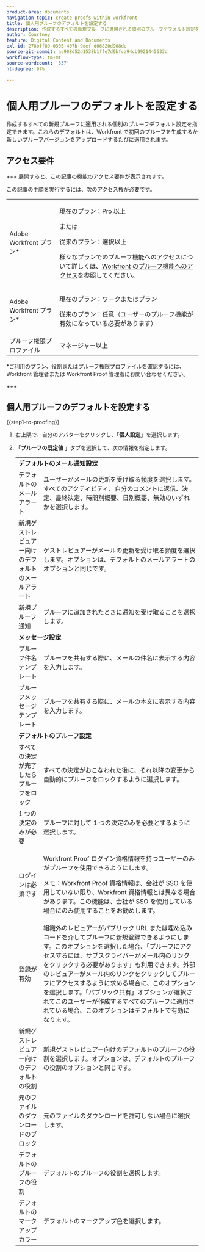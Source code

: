 ```yaml
---
product-area: documents
navigation-topic: create-proofs-within-workfront
title: 個人用プルーフのデフォルトを設定する
description: 作成するすべての新規プルーフに適用される個別のプルーフデフォルト設定を指定できます。これらのデフォルトは、Workfront で初回のプルーフを生成するか新しいプルーフバージョンをアップロードするたびに適用されます。
author: Courtney
feature: Digital Content and Documents
exl-id: 278bff89-0305-407b-9def-d06820d908de
source-git-commit: ac908d52d1538b1ffe7d9bfca94cb9921445633d
workflow-type: tm+mt
source-wordcount: '537'
ht-degree: 97%

---
```


# 個人用プルーフのデフォルトを設定する

作成するすべての新規プルーフに適用される個別のプルーフデフォルト設定を指定できます。これらのデフォルトは、Workfront で初回のプルーフを生成するか新しいプルーフバージョンをアップロードするたびに適用されます。

## アクセス要件

+++ 展開すると、この記事の機能のアクセス要件が表示されます。

この記事の手順を実行するには、次のアクセス権が必要です。

<table style="table-layout:auto"> 
 <col> 
 <col> 
 <tbody> 
  <tr> 
   <td role="rowheader">Adobe Workfront プラン*</td> 
   <td> <p>現在のプラン：Pro 以上</p> <p>または</p> <p>従来のプラン：選択以上</p> <p>様々なプランでのプルーフ機能へのアクセスについて詳しくは、<a href="/help/quicksilver/administration-and-setup/manage-workfront/configure-proofing/access-to-proofing-functionality.md" class="MCXref xref">Workfront のプルーフ機能へのアクセス</a>を参照してください。</p> </td> 
  </tr> 
  <tr> 
   <td role="rowheader">Adobe Workfront プラン*</td> 
   <td> <p>現在のプラン：ワークまたはプラン</p> <p>従来のプラン：任意（ユーザーのプルーフ機能が有効になっている必要があります）</p> </td> 
  </tr> 
  <tr> 
   <td role="rowheader">プルーフ権限プロファイル </td> 
   <td>マネージャー以上</td> 
  </tr> 
 </tbody> 
</table>

&#42;ご利用のプラン、役割またはプルーフ権限プロファイルを確認するには、Workfront 管理者または Workfront Proof 管理者にお問い合わせください。

+++

## 個人用プルーフのデフォルトを設定する

{{step1-to-proofing}}

1. 右上隅で、自分のアバターをクリックし、「**個人設定**」を選択します。
1. 「**プルーフの既定値** 」タブを選択して、次の情報を指定します。

   <table style="table-layout:auto"> 
    <col> 
    <col> 
    <tbody> 
     <tr> 
      <td colspan="2"><strong>デフォルトのメール通知設定</strong> </td> 
     </tr> 
     <tr> 
      <td>デフォルトのメールアラート</td> 
      <td>ユーザーがメールの更新を受け取る頻度を選択します。すべてのアクティビティ、自分のコメントに返信、決定、最終決定、時間別概要、日別概要、無効のいずれかを選択します。</td> 
     </tr> 
     <tr> 
      <td>新規ゲストレビュアー向けのデフォルトのメールアラート</td> 
      <td>ゲストレビュアーがメールの更新を受け取る頻度を選択します。オプションは、デフォルトのメールアラートのオプションと同じです。</td> 
     </tr> 
     <tr> 
      <td>新規プルーフ通知</td> 
      <td>プルーフに追加されたときに通知を受け取ることを選択します。</td> 
     </tr> 
     <tr> 
      <td colspan="2"><strong>メッセージ設定</strong> </td> 
     </tr> 
     <tr> 
      <td>プルーフ件名テンプレート</td> 
      <td>プルーフを共有する際に、メールの件名に表示する内容を入力します。</td> 
     </tr> 
     <tr> 
      <td>プルーフメッセージテンプレート</td> 
      <td>プルーフを共有する際に、メールの本文に表示する内容を入力します。</td> 
     </tr> 
     <tr> 
      <td colspan="2"><strong>デフォルトのプルーフ設定</strong> </td> 
     </tr> 
     <tr> 
      <td>すべての決定が完了したらプルーフをロック</td> 
      <td>すべての決定がおこなわれた後に、それ以降の変更から自動的にプルーフをロックするように選択します。</td> 
     </tr> 
     <tr> 
      <td>1 つの決定のみが必要</td> 
      <td>プルーフに対して 1 つの決定のみを必要とするように選択します。</td> 
     </tr> 
     <tr> 
      <td>ログインは必須です</td> 
      <td> <p>Workfront Proof ログイン資格情報を持つユーザーのみがプルーフを使用できるようにします。</p> <p>メモ：Workfront Proof 資格情報は、会社が SSO を使用していない限り、Workfront 資格情報とは異なる場合があります。この機能は、会社が SSO を使用している場合にのみ使用することをお勧めします。</p> </td> 
     </tr> 
     <tr> 
      <td>登録が有効</td> 
      <td>組織外のレビュアーがパブリック URL または埋め込みコードを介してプルーフに新規登録できるようにします。このオプションを選択した場合、「プルーフにアクセスするには、サブスクライバーがメール内のリンクをクリックする必要があります」も利用できます。外部のレビュアーがメール内のリンクをクリックしてプルーフにアクセスするように求める場合に、このオプションを選択します。「パブリック共有」オプションが選択されてこのユーザーが作成するすべてのプルーフに適用されている場合、このオプションはデフォルトで有効になります。 </td> 
     </tr> 
     <tr> 
      <td>新規ゲストレビュアー向けのデフォルトの役割</td> 
      <td>新規ゲストレビュアー向けのデフォルトのプルーフの役割を選択します。オプションは、デフォルトのプルーフの役割のオプションと同じです。</td> 
     </tr> 
     <tr> 
      <td>元のファイルのダウンロードのブロック</td> 
      <td>元のファイルのダウンロードを許可しない場合に選択します。 </td> 
     </tr> 
     <tr> 
      <td>デフォルトのプルーフの役割</td> 
      <td>デフォルトのプルーフの役割を選択します。 </td> 
     </tr> 
     <tr> 
      <td>デフォルトのマークアップカラー</td> 
      <td>デフォルトのマークアップ色を選択します。 </td> 
     </tr> 
    </tbody> 
   </table>

